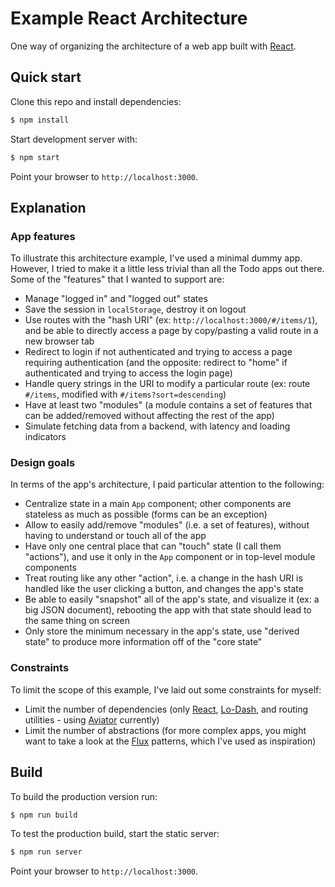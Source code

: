 # Example React Architecture

One way of organizing the architecture of a web app built with [React](http://facebook.github.io/react).

## Quick start

Clone this repo and install dependencies:

```bash
$ npm install
```

Start development server with:

```bash
$ npm start
```

Point your browser to `http://localhost:3000`.

## Explanation

### App features

To illustrate this architecture example, I've used a minimal dummy app. However, I tried to make it a little less trivial than all the Todo apps out there. Some of the "features" that I wanted to support are:

- Manage "logged in" and "logged out" states
- Save the session in `localStorage`, destroy it on logout
- Use routes with the "hash URI" (ex: `http://localhost:3000/#/items/1`), and be able to directly access a page by copy/pasting a valid route in a new browser tab
- Redirect to login if not authenticated and trying to access a page requiring authentication (and the opposite: redirect to "home" if authenticated and trying to access the login page)
- Handle query strings in the URI to modify a particular route (ex: route `#/items`, modified with `#/items?sort=descending`)
- Have at least two "modules" (a module contains a set of features that can be added/removed without affecting the rest of the app)
- Simulate fetching data from a backend, with latency and loading indicators

### Design goals

In terms of the app's architecture, I paid particular attention to the following:

- Centralize state in a main `App` component; other components are stateless as much as possible (forms can be an exception)
- Allow to easily add/remove "modules" (i.e. a set of features), without having to understand or touch all of the app
- Have only one central place that can "touch" state (I call them "actions"), and use it only in the `App` component or in top-level module components
- Treat routing like any other "action", i.e. a change in the hash URI is handled like the user clicking a button, and changes the app's state
- Be able to easily "snapshot" all of the app's state, and visualize it (ex: a big JSON document), rebooting the app with that state should lead to the same thing on screen
- Only store the minimum necessary in the app's state, use "derived state" to produce more information off of the "core state"

### Constraints

To limit the scope of this example, I've laid out some constraints for myself:

- Limit the number of dependencies (only [React](http://facebook.github.io/react), [Lo-Dash](http://lodash.com/), and routing utilities - using [Aviator](https://github.com/swipely/aviator/) currently)
- Limit the number of abstractions (for more complex apps, you might want to take a look at the [Flux](http://facebook.github.io/react/docs/flux-overview.html) patterns, which I've used as inspiration)

## Build

To build the production version run:

```bash
$ npm run build
```

To test the production build, start the static server:

```bash
$ npm run server
```

Point your browser to `http://localhost:3000`.
